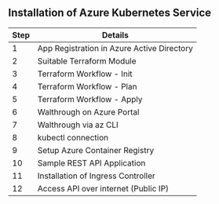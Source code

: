 ## Installation of Azure Kubernetes Service

| Step | Details |
| ----------- | ----------- |
| 1 | App Registration in Azure Active Directory |
| 2 | Suitable Terraform Module  |
| 3 | Terraform Workflow - Init  |
| 4 | Terraform Workflow - Plan  |
| 5 | Terraform Workflow - Apply |
| 6 | Walthrough on Azure Portal |
| 7 | Walthrough via az CLI |
| 8 | kubectl connection |
| 9 | Setup Azure Container Registry |
| 10| Sample REST API Application |
| 11| Installation of Ingress Controller |
| 12| Access API over internet (Public IP) |
